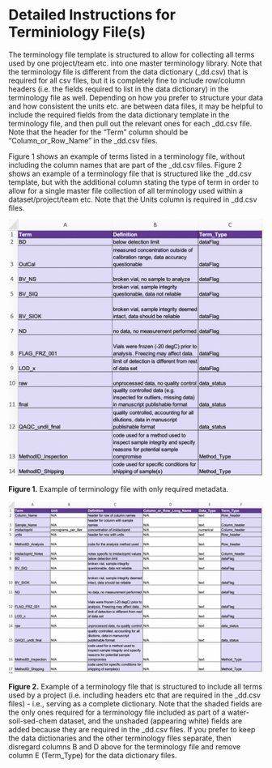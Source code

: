 # Detailed Instructions for Terminiology File(s)

The terminology file template is structured to allow for collecting all terms used by one project/team etc. into one master terminology library. Note that the terminology file is different from the data dictionary (\_dd.csv) that is required for all csv files, but it is completely fine to include row/column headers (i.e. the fields required to list in the data dictionary) in the terminology file as well. Depending on how you prefer to structure your data and how consistent the units etc. are between data files, it may be helpful to include the required fields from the data dictionary template in the terminology file, and then pull out the relevant ones for each \_dd.csv file. Note that the header for the “Term” column should be “Column_or_Row_Name” in the \_dd.csv files.

Figure 1 shows an example of terms listed in a terminology file, without including the column names  that are part of the \_dd.csv files. Figure 2 shows an example of a terminology file that is structured like the \_dd.csv template, but with the additional column stating the type of term in order to allow for a single master file collection of all terminology used within a dataset/project/team etc. Note that the Units column is required in \_dd.csv files.

![Diagram showing an example termininology file with only required fields.](.gitbook/assests/Terminology_File_Figure_1.png)

**Figure 1.** Example of terminology file with only required metadata.

![Diagram showing an example terminology file with terms used by a project. This diagram includes terms, their definitions, and other important information about the terms. This template includes both required and optional fields.](.gitbook/assests/Terminology_File_Figure_2.png)

**Figure 2.** Example of a terminology file that is structured to include all terms used by a project (i.e. including headers etc that are required in the \_dd.csv files) - i.e., serving as a complete dictionary. Note that the shaded fields are the only ones required for a terminology file included as part of a water-soil-sed-chem dataset, and the unshaded (appearing white) fields are added because they are required in the \_dd.csv files. If you prefer to keep the data dictionaries and the other terminology files separate, then disregard columns B and D above for the terminology file and remove column E (Term_Type) for the data dictionary files.
